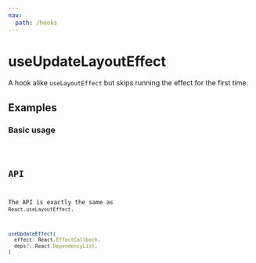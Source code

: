 ```yaml
---
nav:
  path: /hooks
---
```


# useUpdateLayoutEffect

A hook alike `useLayoutEffect` but skips running the effect for the first time.

## Examples

### Basic usage

<code src="./demo/demo1.tsx" />

## API

The API is exactly the same as `React.useLayoutEffect`.

```typescript
useUpdateEffect(
  effect: React.EffectCallback,
  deps?: React.DependencyList,
)
```
